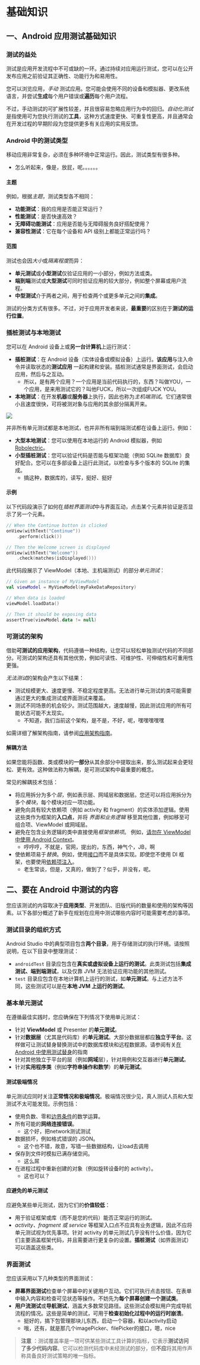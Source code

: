 # 基础知识

## 一、Android 应用测试基础知识

### 测试的益处

测试是应用开发流程中不可或缺的一环。通过持续对应用运行测试，您可以在公开发布应用之前验证其正确性、功能行为和易用性。

您可以浏览应用，*手动* 测试应用。您可能会使用不同的设备和模拟器、更改系统语言，并尝试**生成**每个用户错误或**遍历**每个用户流程。

不过，手动测试的可扩展性较差，并且很容易忽略应用行为中的回归。*自动化测试* 是指使用可为您执行测试的**工具**，这种方式速度更快、可重复性更高，并且通常会在开发过程的早期阶段为您提供更多有关应用的实用反馈。

### Android 中的测试类型

移动应用非常复杂，必须在多种环境中正常运行。因此，测试类型有很多种。

- 怎么听起来，像是，放屁，呢。。。。。。

#### 主题

例如，根据*主题*，测试类型各不相同：

- **功能测试**：我的应用是否能正常运行？
- **性能测试**：是否快速高效？
- **无障碍功能测试**：应用是否能与无障碍服务良好搭配使用？
- **兼容性测试**：它在每个设备和 API 级别上都能正常运行吗？

#### 范围

测试也会因*大小*或*隔离程度*而异：

- **单元测试**或**小型测试**仅验证应用的一小部分，例如方法或类。
- **端到端**测试或**大型测试**可同时验证应用的较大部分，例如整个屏幕或用户流程。
- **中型测试**介于两者之间，用于检查两个或更多单元之间的**集成**。

测试的分类方式有很多。不过，对于应用开发者来说，**最重要**的区别在于**测试的运行位置**。

### 插桩测试与本地测试

您可以在 Android 设备上或**另一台计算机**上运行测试：

- **插桩测试**：在 Android 设备（实体设备或模拟设备）上运行。**该应用**与注入命令并读取状态的**测试应用** 一起构建和安装。插桩测试通常是界面测试，会启动应用，然后与之互动。
  - 所以，是有两个应用？一个应用是当前代码执行的，东西？叫做YOU，一个应用，是来用测试它的？叫他FUCK，所以一次组成FUCK YOU。
- **本地测试**：在开发**机器**或**服务器**上执行，因此也称为*主机端测试*。它们通常很小且速度很快，可将被测对象与应用的其余部分隔离开来。

![](.\image\instru-vs-local.png)

并非所有单元测试都是本地测试，也并非所有端到端测试都在设备上运行。例如：

- **大型本地测试**：您可以使用在本地运行的 Android 模拟器，例如 [Robolectric](https://developer.android.com/training/testing/local-tests/robolectric?hl=zh-cn)。
- **小型插桩测试**：您可以验证代码是否能与框架功能（例如 SQLite 数据库）良好配合。您可以在多部设备上运行此测试，以检查与多个版本的 SQLite 的集成。
  - 搞这种，数据库的，读写，挺好、挺好

#### 示例

以下代码段演示了如何在*插桩界面测试*中与界面互动，点击某个元素并验证是否显示了另一个元素。

```kotlin
// When the Continue button is clicked
onView(withText("Continue"))
    .perform(click())

// Then the Welcome screen is displayed
onView(withText("Welcome"))
    .check(matches(isDisplayed()))
```

此代码段展示了 ViewModel（本地、主机端测试）的部分*单元测试*：

```kotlin
// Given an instance of MyViewModel
val viewModel = MyViewModel(myFakeDataRepository)

// When data is loaded
viewModel.loadData()

// Then it should be exposing data
assertTrue(viewModel.data != null)
```

### 可测试的架构

借助**可测试的应用架构**，代码遵循一种结构，让您可以轻松单独测试代码的不同部分。可测试的架构还具有其他优势，例如可读性、可维护性、可伸缩性和可重用性更强。

*无法测试*的架构会产生以下结果：

- 测试规模更大、速度更慢、不稳定程度更高。无法进行单元测试的类可能需要通过更大的集成测试或界面测试来覆盖。
- 测试不同场景的机会较少。测试范围越大，速度越慢，因此测试应用的所有可能状态可能不太现实。
  - 不知道，我们当前这个架构，是不是，不好，呢，嘿嘿嘿嘿嘿

如需详细了解架构指南，请参阅[应用架构指南](https://developer.android.com/jetpack/guide?hl=zh-cn)。

#### 解耦方法

如果您能将函数、类或模块的**一部分**从其余部分中提取出来，那么测试起来会更轻松、更有效。这种做法称为解耦，是可测试架构中最重要的概念。

常见的解耦技术包括：

- 将应用拆分为多个*层*，例如表示层、网域层和数据层。您还可以将应用拆分为多个*模块*，每个模块对应一项功能。
- 避免向具有较大依赖项（例如 activity 和 fragment）的实体添加逻辑。使用这些类作为框架的**入口点**，并将 *界面和业务逻辑* 移至其他位置，例如移至可组合项、ViewModel 或网域层。
- 避免在包含业务逻辑的类中直接使用*框架依赖项*。 例如，[请勿在 ViewModel 中使用 Android Context](https://medium.com/androiddevelopers/locale-changes-and-the-androidviewmodel-antipattern-84eb677660d9)。
  - 哼哼哼，不就是，官网，提出的，东西，神气个，JB，啊
- 使依赖项易于*替换*。例如，使用[接口](https://en.wikipedia.org/wiki/Interface_segregation_principle)而不是具体实现。即使您不使用 DI 框架，也要使用[依赖项注入](https://developer.android.com/training/dependency-injection?hl=zh-cn)。
  - 老生常谈，但是，又真的，做到了？似乎，并没有，呢。



## 二、要在 Android 中测试的内容

您应该测试的内容取决于**应用类型**、开发团队、旧版代码的数量和使用的架构等因素。以下各部分概述了新手在规划在应用中测试哪些内容时可能需要考虑的事项。

### 测试目录的组织方式

Android Studio 中的典型项目包含**两个目录**，用于存储测试的执行环境。请按照说明，在以下目录中整理测试：

- `androidTest` 目录应包含在**真实或虚拟设备上运行的测试**。此类测试包括**集成测试、端到端测试**，以及仅靠 JVM 无法验证应用功能的其他测试。
- `test` 目录应包含在本地计算机上运行的测试，如**单元测试**。与上述方法不同，这些测试可以是在**本地 JVM 上运行的测试**。

### 基本单元测试

在遵循最佳实践时，您应确保在下列情况下使用单元测试：

- 针对 **ViewModel** 或 Presenter 的**单元测试**。
- 针对**数据层**（尤其是代码库）的**单元测试**。大部分数据层都应**独立于平台**。这样做可让测试替身替换测试中的数据库模块和远程数据源。请参阅有关[在 Android 中使用测试替身](https://developer.android.com/training/testing/fundamentals/test-doubles?hl=zh-cn)的指南
- 针对其他独立于平台的层（例如**网域**层），针对用例和交互器进行**单元测试**。
- 针对**实用程序类**（例如**字符串操作和数学**）的**单元测试**。

#### 测试极端情况

单元测试应同时关注**正常情况和极端情况**。极端情况很少见，真人测试人员和大型测试不太可能发现。示例包括：

- 使用负数、零和[边界条件](https://en.wikipedia.org/wiki/Off-by-one_error)的数学运算。
- 所有可能的**网络连接错误**。
  - 这个好，把network测试测试
- 数据损坏，例如格式错误的 JSON。
  - 这个也不错，故意，写错一些数据结构，让load去调用
- 保存到文件时模拟已满存储空间。
  - 这么屌
- 在进程过程中重新创建的对象（例如旋转设备时的 activity）。
  - 这也可以？

#### 应避免的单元测试

应避免某些单元测试，因为它们的**价值较低**：

- 用于验证框架或库（而不是您的代码）能否正常运行的测试。
- *activity、fragment 或 service* 等框架入口点不应具有业务逻辑，因此不应将单元测试视为优先事项。针对 activity 的单元测试几乎没有什么价值，因为它们主要涵盖框架代码，并且需要进行更复杂的设置。**插桩测试**（如界面测试）可以涵盖这些类。

### 界面测试

您应该采用以下几种类型的界面测试：

- **屏幕界面测试**检查单个屏幕中的关键用户互动。它们可执行点击按钮、在表单中输入内容和检查可见状态等操作。不妨先为**每个屏幕创建一个测试类**。
- **用户流测试**或**导航测试**，涵盖大多数常见路径。这些测试会模拟用户完成导航流程的情况。这些是简单的测试，可用于**检查初始化过程中的运行时崩溃**。
  - 挺好的，搞下包管理那块儿东西，启动一个容器，和以activity启动
  - 哦，还有，就是那几个imagePicker、filePicker的接口，嗯，nice

> **注意** ：测试覆盖率是一项可供某些测试工具计算的指标，它表示**测试访问了多少代码内容**。它可以检测代码库中未经测试的部分，但**不应**将其用作声称具备良好测试策略的唯一指标。
